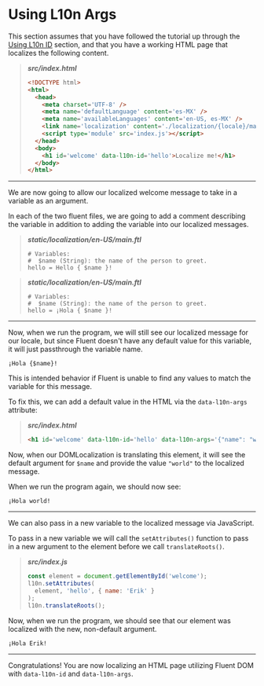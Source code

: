 # Using L10n Args

This section assumes that you have followed the tutorial up through the [Using L10n ID](./using-l10n-id.md) 
section, and that you have a working HTML page that localizes the following content.
> **_src/index.html_**
> ```HTML
> <!DOCTYPE html>
> <html>
>   <head>
>     <meta charset='UTF-8' />
>     <meta name='defaultLanguage' content='es-MX' />
>     <meta name='availableLanguages' content='en-US, es-MX' />
>     <link name='localization' content='./localization/{locale}/main.ftl' />
>     <script type='module' src='index.js'></script>
>   </head>
>   <body>
>     <h1 id='welcome' data-l10n-id='hello'>Localize me!</h1>
>   </body>
> </html>
> ```

---

We are now going to allow our localized welcome message to take in a variable as an argument.

In each of the two fluent files, we are going to add a comment describing the variable
in addition to adding the variable into our localized messages.

> **_static/localization/en-US/main.ftl_**
> ```
> # Variables:
> #  $name (String): the name of the person to greet.
> hello = Hello { $name }!
> ```

> **_static/localization/en-US/main.ftl_**
> ```
> # Variables:
> #  $name (String): the name of the person to greet.
> hello = ¡Hola { $name }!
> ```

---

Now, when we run the program, we will still see our localized message for our locale, but since
Fluent doesn't have any default value for this variable, it will just passthrough the variable name.

```
¡Hola ⁨{$name}⁩!
```

This is intended behavior if Fluent is unable to find any values to match the variable for this message.

To fix this, we can add a default value in the HTML via the `data-l10n-args` attribute:

> **_src/index.html_**
> ```HTML
> <h1 id='welcome' data-l10n-id='hello' data-l10n-args='{"name": "world"}'>Localize me!</h1>
> ```

Now, when our DOMLocalization is translating this element, it will see the default argument for `$name`
and provide the value `"world"` to the localized message.

When we run the program again, we should now see:

```
¡Hola ⁨world⁩!
```
---

We can also pass in a new variable to the localized message via JavaScript.


To pass in a new variable we will call the `setAttributes()` function to pass in a new argument
to the element before we call `translateRoots()`.

> **_src/index.js_**
>
> ```JavaScript
> const element = document.getElementById('welcome');
> l10n.setAttributes(
>   element, 'hello', { name: 'Erik' }
> );
> l10n.translateRoots();
> ```

Now, when we run the program, we should see that our element was localized with the new, non-default argument.

```
¡Hola ⁨Erik⁩!
```
---

Congratulations! You are now localizing an HTML page utilizing Fluent DOM with `data-l10n-id` and `data-l10n-args`.
